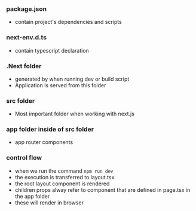 ### package.json
- contain project's dependencies and scripts

### next-env.d.ts
- contain typescript declaration 

### .Next folder
- generated by when running dev or build script
- Application is served from this folder

### src folder
- Most important folder when working with next.js

### app folder inside of src folder
- app router components

### control flow
- when we run the command ````npm run dev````
- the execution is transferred to layout.tsx
- the root layout component is rendered
- children props alway refer to component that are defined in page.tsx in the app folder
- these will render in browser